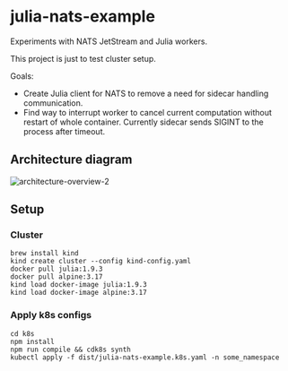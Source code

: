 # julia-nats-example

Experiments with NATS JetStream and Julia workers.

This project is just to test cluster setup.

Goals:
* Create Julia client for NATS to remove a need for sidecar handling communication.
* Find way to interrupt worker to cancel current computation without restart of whole container. Currently sidecar sends SIGINT to the process after timeout.

## Architecture diagram

![architecture-overview-2](https://github.com/jakubwro/julia-nats-example/assets/6503171/4a8f8a38-9ddd-4afc-83dd-aa8248cdeec3)

## Setup

### Cluster

```
brew install kind
kind create cluster --config kind-config.yaml
docker pull julia:1.9.3
docker pull alpine:3.17
kind load docker-image julia:1.9.3
kind load docker-image alpine:3.17

```

### Apply k8s configs

```
cd k8s
npm install
npm run compile && cdk8s synth 
kubectl apply -f dist/julia-nats-example.k8s.yaml -n some_namespace
```


